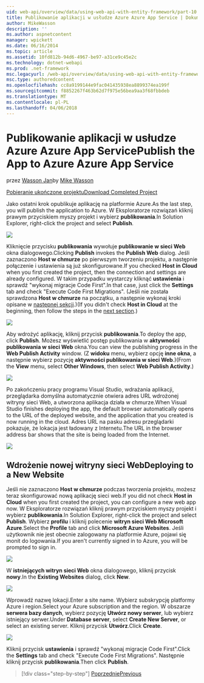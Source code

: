 ```yaml
---
uid: web-api/overview/data/using-web-api-with-entity-framework/part-10
title: Publikowanie aplikacji w usłudze Azure Azure App Service | Dokumentacja firmy Microsoft
author: MikeWasson
description: ''
ms.author: aspnetcontent
manager: wpickett
ms.date: 06/16/2014
ms.topic: article
ms.assetid: 10fd812b-94d6-4967-be97-a31ce9c45e2c
ms.technology: dotnet-webapi
ms.prod: .net-framework
msc.legacyurl: /web-api/overview/data/using-web-api-with-entity-framework/part-10
msc.type: authoredcontent
ms.openlocfilehash: cc8a9199144e9fac041435938ea8899374ea199f
ms.sourcegitcommit: f8852267f463b62d7f975e56bea9aa3f68fbbdeb
ms.translationtype: MT
ms.contentlocale: pl-PL
ms.lasthandoff: 04/06/2018
---
```

<a name="publish-the-app-to-azure-azure-app-service"></a><span data-ttu-id="d98e4-102">Publikowanie aplikacji w usłudze Azure Azure App Service</span><span class="sxs-lookup"><span data-stu-id="d98e4-102">Publish the App to Azure Azure App Service</span></span>
====================
<span data-ttu-id="d98e4-103">przez [Wasson Jan](https://github.com/MikeWasson)</span><span class="sxs-lookup"><span data-stu-id="d98e4-103">by [Mike Wasson](https://github.com/MikeWasson)</span></span>

[<span data-ttu-id="d98e4-104">Pobieranie ukończone projektu</span><span class="sxs-lookup"><span data-stu-id="d98e4-104">Download Completed Project</span></span>](https://github.com/MikeWasson/BookService)

<span data-ttu-id="d98e4-105">Jako ostatni krok opublikuje aplikację na platformie Azure.</span><span class="sxs-lookup"><span data-stu-id="d98e4-105">As the last step, you will publish the application to Azure.</span></span> <span data-ttu-id="d98e4-106">W Eksploratorze rozwiązań kliknij prawym przyciskiem myszy projekt i wybierz **publikowania**.</span><span class="sxs-lookup"><span data-stu-id="d98e4-106">In Solution Explorer, right-click the project and select **Publish**.</span></span>

![](part-10/_static/image1.png)

<span data-ttu-id="d98e4-107">Kliknięcie przycisku **publikowania** wywołuje **publikowanie w sieci Web** okna dialogowego.</span><span class="sxs-lookup"><span data-stu-id="d98e4-107">Clicking **Publish** invokes the **Publish Web** dialog.</span></span> <span data-ttu-id="d98e4-108">Jeśli zaznaczono **Host w chmurze** po pierwszym tworzeniu projektu, a następnie połączenie i ustawienia są już skonfigurowane.</span><span class="sxs-lookup"><span data-stu-id="d98e4-108">If you checked **Host in Cloud** when you first created the project, then the connection and settings are already configured.</span></span> <span data-ttu-id="d98e4-109">W takim przypadku wystarczy kliknąć **ustawienia** i sprawdź &quot;wykonaj migracje Code First&quot;.</span><span class="sxs-lookup"><span data-stu-id="d98e4-109">In that case, just click the **Settings** tab and check &quot;Execute Code First Migrations&quot;.</span></span> <span data-ttu-id="d98e4-110">(Jeśli nie została sprawdzona **Host w chmurze** na początku, a następnie wykonaj kroki opisane w [następnej sekcji](#new-website).)</span><span class="sxs-lookup"><span data-stu-id="d98e4-110">(If you didn't check **Host in Cloud** at the beginning, then follow the steps in the [next section](#new-website).)</span></span>

[![](part-10/_static/image3.png)](part-10/_static/image2.png)

<span data-ttu-id="d98e4-111">Aby wdrożyć aplikację, kliknij przycisk **publikowania**.</span><span class="sxs-lookup"><span data-stu-id="d98e4-111">To deploy the app, click **Publish**.</span></span> <span data-ttu-id="d98e4-112">Możesz wyświetlić postęp publikowania w **aktywności publikowania w sieci Web** okna.</span><span class="sxs-lookup"><span data-stu-id="d98e4-112">You can view the publishing progress in the **Web Publish Activity** window.</span></span> <span data-ttu-id="d98e4-113">(Z **widoku** menu, wybierz opcję **inne okna**, a następnie wybierz pozycję **aktywności publikowania w sieci Web**.)</span><span class="sxs-lookup"><span data-stu-id="d98e4-113">(From the **View** menu, select **Other Windows**, then select **Web Publish Activity**.)</span></span>

![](part-10/_static/image4.png)

<span data-ttu-id="d98e4-114">Po zakończeniu pracy programu Visual Studio, wdrażania aplikacji, przeglądarka domyślna automatycznie otwiera adres URL wdrożonej witryny sieci Web, a utworzona aplikacja działa w chmurze.</span><span class="sxs-lookup"><span data-stu-id="d98e4-114">When Visual Studio finishes deploying the app, the default browser automatically opens to the URL of the deployed website, and the application that you created is now running in the cloud.</span></span> <span data-ttu-id="d98e4-115">Adres URL na pasku adresu przeglądarki pokazuje, że lokacja jest ładowany z Internetu.</span><span class="sxs-lookup"><span data-stu-id="d98e4-115">The URL in the browser address bar shows that the site is being loaded from the Internet.</span></span>

[![](part-10/_static/image6.png)](part-10/_static/image5.png)

<a id="new-website"></a>
## <a name="deploying-to-a-new-website"></a><span data-ttu-id="d98e4-116">Wdrożenie nowej witryny sieci Web</span><span class="sxs-lookup"><span data-stu-id="d98e4-116">Deploying to a New Website</span></span>

<span data-ttu-id="d98e4-117">Jeśli nie zaznaczono **Host w chmurze** podczas tworzenia projektu, możesz teraz skonfigurować nową aplikację sieci web.</span><span class="sxs-lookup"><span data-stu-id="d98e4-117">If you did not check **Host in Cloud** when you first created the project, you can configure a new web app now.</span></span> <span data-ttu-id="d98e4-118">W Eksploratorze rozwiązań kliknij prawym przyciskiem myszy projekt i wybierz **publikowania**.</span><span class="sxs-lookup"><span data-stu-id="d98e4-118">In Solution Explorer, right-click the project and select **Publish**.</span></span> <span data-ttu-id="d98e4-119">Wybierz **profilu** i kliknij polecenie **witryn sieci Web Microsoft Azure**.</span><span class="sxs-lookup"><span data-stu-id="d98e4-119">Select the **Profile** tab and click **Microsoft Azure Websites**.</span></span> <span data-ttu-id="d98e4-120">Jeśli użytkownik nie jest obecnie zalogowany na platformie Azure, pojawi się monit do logowania.</span><span class="sxs-lookup"><span data-stu-id="d98e4-120">If you aren't currently signed in to Azure, you will be prompted to sign in.</span></span>

[![](part-10/_static/image8.png)](part-10/_static/image7.png)

<span data-ttu-id="d98e4-121">W **istniejących witryn sieci Web** okna dialogowego, kliknij przycisk **nowy**.</span><span class="sxs-lookup"><span data-stu-id="d98e4-121">In the **Existing Websites** dialog, click **New**.</span></span>

![](part-10/_static/image9.png)

<span data-ttu-id="d98e4-122">Wprowadź nazwę lokacji.</span><span class="sxs-lookup"><span data-stu-id="d98e4-122">Enter a site name.</span></span> <span data-ttu-id="d98e4-123">Wybierz subskrypcję platformy Azure i region.</span><span class="sxs-lookup"><span data-stu-id="d98e4-123">Select your Azure subscription and the region.</span></span> <span data-ttu-id="d98e4-124">W obszarze **serwera bazy danych**, wybierz pozycję **Utwórz nowy serwer**, lub wybierz istniejący serwer.</span><span class="sxs-lookup"><span data-stu-id="d98e4-124">Under **Database server**, select **Create New Server**, or select an existing server.</span></span> <span data-ttu-id="d98e4-125">Kliknij przycisk **Utwórz**.</span><span class="sxs-lookup"><span data-stu-id="d98e4-125">Click **Create**.</span></span>

[![](part-10/_static/image11.png)](part-10/_static/image10.png)

<span data-ttu-id="d98e4-126">Kliknij przycisk **ustawienia** i sprawdź &quot;wykonaj migracje Code First&quot;.</span><span class="sxs-lookup"><span data-stu-id="d98e4-126">Click the **Settings** tab and check &quot;Execute Code First Migrations&quot;.</span></span> <span data-ttu-id="d98e4-127">Następnie kliknij przycisk **publikowania**.</span><span class="sxs-lookup"><span data-stu-id="d98e4-127">Then click **Publish**.</span></span>

> [!div class="step-by-step"]
> [<span data-ttu-id="d98e4-128">Poprzednie</span><span class="sxs-lookup"><span data-stu-id="d98e4-128">Previous</span></span>](part-9.md)
